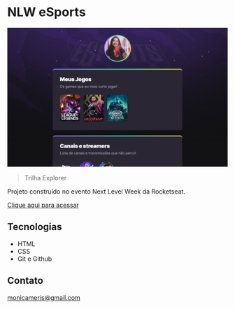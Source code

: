 # NLW eSports 

![preview](./github/preview.png)

> Trilha Explorer

Projeto construído no evento Next Level Week da Rocketseat.

[Clique aqui para acessar](https://monpontes.github.io/nlw-esports-explorer/)

## Tecnologias

- HTML
- CSS
- Git e Github

## Contato

monicameris@gmail.com